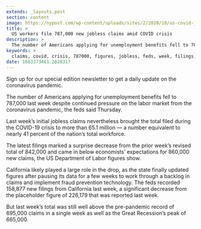 ```yaml
--- 
extends: _layouts.post 
section: content 
image: https://nypost.com/wp-content/uploads/sites/2/2020/10/us-covid-jobless.jpg?quality=90&strip=all&w=1200 
title: > 
  US workers file 787,000 new jobless claims amid COVID crisis 
description: > 
  The number of Americans applying for unemployment benefits fell to 787,000 last week despite continued pressure on the labor market from the coronavirus pandemic, the feds said Thursday.Last week’s initial jobless claims nevertheless brought the total filed during the COVID-19 crisis to more than 65.1 million — a number equivalent to nearly 41 percent of the nation’s total workforce.The latest filings marked a surprise decrease from the prior week’s revised total of 842,000 and came in below economists’ expectations for 860,000 new claims, the US Department of Labor figures show.The feds recorded 158,877 new filings from California last week, a significant decrease from the placeholder figure of 226,179 that was reported last week.But last week’s total was still well above the pre-pandemic record of 695,000 claims in a single week as well as the Great Recession’s peak of 665,000. 
keywords: > 
  claims, covid, crisis, 787000, figures, jobless, feds, week, filings, file, decrease, workers, amid, number, weeks, total, labor 
date: 1603373481.2628317 
--- 
```

<div><p>Sign up for our special edition newsletter to get a daily update on the coronavirus pandemic.</p><p>The number of Americans applying for unemployment benefits fell to 787,000 last week despite continued pressure on the labor market from the coronavirus pandemic, the feds said Thursday.</p>
<p>Last week&#8217;s initial jobless claims nevertheless brought the total filed during the COVID-19 crisis to more than 65.1 million &#8212; a number equivalent to nearly 41 percent of the nation&#8217;s total workforce.</p>
<p>The latest filings marked a surprise decrease from the prior week&#8217;s revised total of 842,000 and came in below economists&#8217; expectations for 860,000 new claims, the US Department of Labor figures show.</p>
<p>California likely played a large role in the drop, as the state finally updated figures after pausing its data for a few weeks to work through a backlog in claims and implement fraud prevention technology. The feds recorded 158,877 new filings from California last week, a significant decrease from the placeholder figure of 226,179 that was reported last week.</p>
<p>But last week&#8217;s total was still well above the pre-pandemic record of 695,000 claims in a single week as well as the Great Recession&#8217;s peak of 665,000.</p>
			</div>